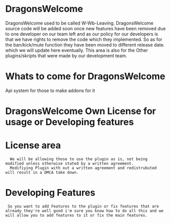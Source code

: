 # DragonsWelcome
DragonsWelcome used to be called W-Wb-Leaving.
DragonsWelcome source code will be added soon once new features have been removed due to one developer on our team left and as our policy for our developers is that we have rights to remove the code which they implemented. So as for the ban/kick/mute function they have been moved to different release date. which we will update here eventually.
This area is also for the Other plugins/skripts that were made by our development team.

# Whats to come for DragonsWelcome
Api system for those to make addons for it

# DragonsWelcome Own License for usage or Developing features
  # License area
      We will be allowing those to use the plugin as is, not being modified unless otherwise stated by a written agreement.
      Modifiying Plugin with out a written agreement and redistrubuted will result in a DMCA take down.
  # Developing Features
     So you want to add Features to the plugin or fix features that are already they're well good i'm sure you know how to do all this and we will allow you to add features to it or fix the main features. 
